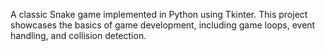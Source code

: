 A classic Snake game implemented in Python using Tkinter. This project showcases the basics of game development, including game loops, event handling, and collision detection.
